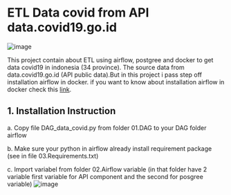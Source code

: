# **ETL Data covid from API data.covid19.go.id**

![image](https://user-images.githubusercontent.com/55681442/133692288-3e0001e1-98ff-450c-8148-e90d0cd75cbe.png)

This project contain about ETL using airflow, postgree and docker to get data covid19 in indonesia (34 province). The source data from data.covid19.go.id (API public data).But in this project i pass step off installation airflow in docker. if you want to know about installation airflow in docker check this [link](https://youtu.be/J6azvFhndLg).

## 1. Installation Instruction 

a. Copy file DAG_data_covid.py from folder 01.DAG to your DAG folder airflow

b. Make sure your python in airflow already install requirement package (see in file 03.Requirements.txt)

c. Import variabel from folder 02.Airflow variable (in that folder have 2 variable first variable for API component and the second for posgree variable)
![image](https://user-images.githubusercontent.com/55681442/133917842-8b6d1783-bcbb-483e-95bc-f0e80e985132.png)


